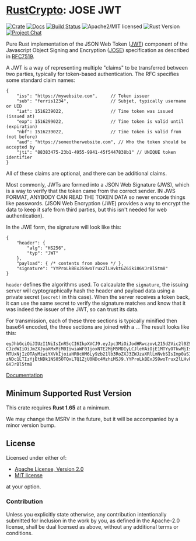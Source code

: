 # [RustCrypto]: JOSE JWT

[![Crate][crate-image]][crate-link]
[![Docs][docs-image]][docs-link]
[![Build Status][build-image]][build-link]
![Apache2/MIT licensed][license-image]
![Rust Version][rustc-image]
[![Project Chat][chat-image]][chat-link]

Pure Rust implementation of the JSON Web Token ([JWT]) component of the
Javascript Object Signing and Encryption ([JOSE]) specification as described
in [RFC7519].

A JWT is a way of representing multiple "claims" to be transferred between two
parties, typically for token-based authentication. The RFC specifies some
standard claim names:

```json5
{
    "iss": "https://mywebsite.com",     // Token issuer
    "sub": "ferris1234",                // Subjet, typically username or UID
    "iat": 1516239022,                  // Time token was issued (issued at)
    "exp": 1516299022,                  // Time token is valid until (expiration)
    "nbf": 1516239022,                  // Time token is valid from (not before)
    "aud": "https://someotherwebsite.com", // Who the token should be accepted by
    "jti": "88383475-23b1-4955-9941-45f5447838b1" // UNIQUE token identifier
}
```

All of these claims are optional, and there can be additional claims.

Most commonly, JWTs are formed into a JSON Web Signature (JWS), which is a way
to verify that the token came from the correct sender. IN JWS FORMAT, ANYBODY
CAN READ THE TOKEN DATA so never encode things like passwords. (JSON Web
Encryption (JWE) provides a way to encrypt the data to keep it safe from third
parties, but this isn't needed for web authentication).

In the JWE form, the signature will look like this:

```json5
{
    "header": {
        "alg": "HS256",
        "typ": "JWT"
    },
    "payload": { /* contents from above */ },
    "signature": "YYProLkBExJS9woTrux2lLHvktGZ6iki86VJrBl5tm8"
}
```

`header` defines the algorithms used. To calcaulate the `signature`, the issuing
server will cyptographically hash the header and payload data using a private
secret (`secret!` in this case). When the server receives a token back, it can
use the same secret to verify the signature matches and know that it was indeed
the issuer of the JWT, so can trust its data.

For transmission, each of these three sections is typically minified then base64
encoded, the three sections are joined with a `.`. The result looks like this:

```text
eyJhbGciOiJIUzI1NiIsInR5cCI6IkpXVCJ9.eyJpc3MiOiJodHRwczovL215d2Vic2l0ZS5jb20iL
CJzdWIiOiJmZXJyaXMxMjM0IiwiaWF0IjoxNTE2MjM5MDIyLCJleHAiOjE1MTYyOTkwMjIsIm5iZiI6
MTUxNjIzOTAyMiwiYXVkIjoiaHR0cHM6Ly9zb21lb3RoZXJ3ZWJzaXRlLmNvbSIsImp0aSI6Ijg4Mzg
zNDc1LTIzYjEtNDk1NS05OTQxLTQ1ZjU0NDc4MzhiMSJ9.YYProLkBExJS9woTrux2lLHvktGZ6iki8
6VJrBl5tm8
```

[Documentation][docs-link]

## Minimum Supported Rust Version

This crate requires **Rust 1.65** at a minimum.

We may change the MSRV in the future, but it will be accompanied by a minor
version bump.

## License

Licensed under either of:

* [Apache License, Version 2.0](http://www.apache.org/licenses/LICENSE-2.0)
* [MIT license](http://opensource.org/licenses/MIT)

at your option.

### Contribution

Unless you explicitly state otherwise, any contribution intentionally submitted
for inclusion in the work by you, as defined in the Apache-2.0 license, shall be
dual licensed as above, without any additional terms or conditions.

[//]: # (badges)

[crate-image]: https://img.shields.io/crates/v/jose-jwt
[crate-link]: https://crates.io/crates/jose-jwt
[docs-image]: https://docs.rs/jose-jwt/badge.svg
[docs-link]: https://docs.rs/jose-jwt/
[license-image]: https://img.shields.io/badge/license-Apache2.0/MIT-blue.svg
[rustc-image]: https://img.shields.io/badge/rustc-1.65+-blue.svg
[chat-image]: https://img.shields.io/badge/zulip-join_chat-blue.svg
[chat-link]: https://rustcrypto.zulipchat.com/#narrow/stream/300570-formats
[build-image]: https://github.com/RustCrypto/JOSE/actions/workflows/jose-jwt.yml/badge.svg
[build-link]: https://github.com/RustCrypto/JOSE/actions/workflows/jose-jwt.yml

[//]: # (links)

[RustCrypto]: https://github.com/RustCrypto/
[JWT]: https://jose.readthedocs.io/en/latest/#jwt
[JOSE]: https://jose.readthedocs.io/
[RFC7519]: https://www.rfc-editor.org/rfc/rfc7519
